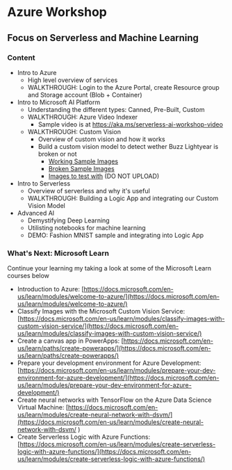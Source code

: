 # Azure Workshop
## Focus on Serverless and Machine Learning

### Content
* Intro to Azure
    * High level overview of services
    * WALKTHROUGH: Login to the Azure Portal, create Resource group and Storage account (Blob + Container)
* Intro to Microsoft AI Platform
    * Understanding the different types: Canned, Pre-Built, Custom
    * WALKTHROUGH: Azure Video Indexer
        * Sample video is at https://aka.ms/serverless-ai-workshop-video
    * WALKTHROUGH: Custom Vision
        * Overview of custom vision and how it works
        * Build a custom vision model to detect wether Buzz Lightyear is broken or not
            * [Working Sample Images](https://serverlessaiworkshop.blob.core.windows.net/serverlessaiworkshop/workingBuzz.zip)
            * [Broken Sample Images](https://serverlessaiworkshop.blob.core.windows.net/serverlessaiworkshop/brokenBuzz.zip)
            * [Images to test with](https://serverlessaiworkshop.blob.core.windows.net/serverlessaiworkshop/buzzImagesForTesting.zip) (DO NOT UPLOAD)
* Intro to Serverless
    * Overview of serverless and why it's useful
    * WALKTHROUGH: Building a Logic App and integrating our Custom Vision Model
* Advanced AI
    * Demystifying Deep Learning
    * Utilisting notebooks for machine learning
    * DEMO: Fashion MNIST sample and integrating into Logic App

### What's Next: Microsoft Learn
Continue your learning my taking a look at some of the Microsoft Learn courses below

* Introduction to Azure: [https://docs.microsoft.com/en-us/learn/modules/welcome-to-azure/](https://docs.microsoft.com/en-us/learn/modules/welcome-to-azure/)
* Classify Images with the Microsoft Custom Vision Service: [https://docs.microsoft.com/en-us/learn/modules/classify-images-with-custom-vision-service/](https://docs.microsoft.com/en-us/learn/modules/classify-images-with-custom-vision-service/)
* Create a canvas app in PowerApps: [https://docs.microsoft.com/en-us/learn/paths/create-powerapps/](https://docs.microsoft.com/en-us/learn/paths/create-powerapps/)
* Prepare your development environment for Azure Development: [https://docs.microsoft.com/en-us/learn/modules/prepare-your-dev-environment-for-azure-development/](https://docs.microsoft.com/en-us/learn/modules/prepare-your-dev-environment-for-azure-development/) 
* Create neural networks with TensorFlow on the Azure Data Science Virtual Machine: [https://docs.microsoft.com/en-us/learn/modules/create-neural-network-with-dsvm/](https://docs.microsoft.com/en-us/learn/modules/create-neural-network-with-dsvm/ )
* Create Serverless Logic with Azure Functions: [https://docs.microsoft.com/en-us/learn/modules/create-serverless-logic-with-azure-functions/](https://docs.microsoft.com/en-us/learn/modules/create-serverless-logic-with-azure-functions/)

